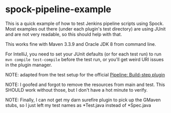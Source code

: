 # spock-pipeline-example

This is a quick example of how to test Jenkins pipeline scripts using Spock. 
Most examples out there (under each plugin's test directory) are using JUnit and are not very readable, so this should help with that.

This works fine with Maven 3.3.9 and Oracle JDK 8 from command line.

For IntelliJ, you need to set your JUnit defaults (or for each test run) to run ```mvn compile test-compile``` before the test run, or you'll get weird URI issues in the plugin manager.

NOTE: adapted from the test setup for the official [Pipeline: Build-step plugin](https://github.com/jenkinsci/pipeline-build-step-plugin)

NOTE: I goofed and forgot to remove the resources from main and test. This SHOULD work without those, but I don't have a hot minute to verify.

NOTE: Finally, I can not get my darn surefire plugin to pick up the GMaven stubs, so I just left my test names as *Test.java instead of *Spec.java
